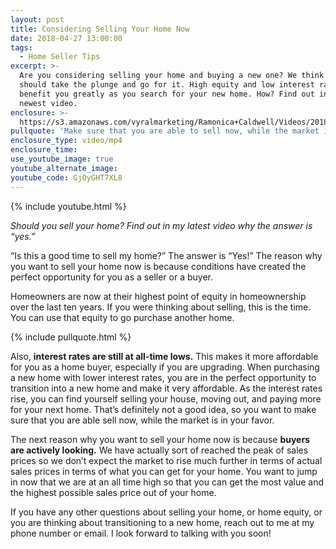 ```yaml
---
layout: post
title: Considering Selling Your Home Now
date: 2018-04-27 13:00:00
tags:
  - Home Seller Tips
excerpt: >-
  Are you considering selling your home and buying a new one? We think that you
  should take the plunge and go for it. High equity and low interest rates will
  benefit you greatly as you search for your new home. How? Find out in my
  newest video.
enclosure: >-
  https://s3.amazonaws.com/vyralmarketing/Ramonica+Caldwell/Videos/2018/Considering%2520Selling%2520Your%2520Home%2520Now.mp4
pullquote: 'Make sure that you are able to sell now, while the market is in your favor.'
enclosure_type: video/mp4
enclosure_time:
use_youtube_image: true
youtube_alternate_image:
youtube_code: GjOyGHT7XL8
---
```


{% include youtube.html %}

*Should you sell your home? Find out in my latest video why the answer is “yes.”*

“Is this a good time to sell my home?” The answer is “Yes!” The reason why you want to sell your home now is because conditions have created the perfect opportunity for you as a seller or a buyer.

Homeowners are now at their highest point of equity in homeownership over the last ten years. If you were thinking about selling, this is the time. You can use that equity to go purchase another home.

{% include pullquote.html %}

Also, **interest rates are still at all-time lows.** This makes it more affordable for you as a home buyer, especially if you are upgrading. When purchasing a new home with lower interest rates, you are in the perfect opportunity to transition into a new home and make it very affordable. As the interest rates rise, you can find yourself selling your house, moving out, and paying more for your next home. That’s definitely not a good idea, so you want to make sure that you are able sell now, while the market is in your favor.

The next reason why you want to sell your home now is because **buyers are actively looking.** We have actually sort of reached the peak of sales prices so we don’t expect the market to rise much further in terms of actual sales prices in terms of what you can get for your home. You want to jump in now that we are at an all time high so that you can get the most value and the highest possible sales price out of your home.

If you have any other questions about selling your home, or home equity, or you are thinking about transitioning to a new home, reach out to me at my phone number or email. I look forward to talking with you soon!